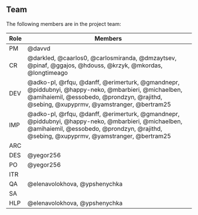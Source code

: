 ## Team

The following members are in the project team:

Role | Members
---|---
PM | @davvd
CR | @darkled, @caarlos0, @carlosmiranda, @dmzaytsev, @pinaf, @ggajos, @hdouss, @krzyk, @mkordas, @longtimeago
DEV | @adko-pl, @rfqu, @danff, @erimerturk, @gmandnepr, @piddubnyi, @happy-neko, @mbarbieri, @michaelben, @amihaiemil, @essobedo, @prondzyn, @rajithd, @sebing, @xupyprmv, @yamstranger, @bertram25
IMP | @adko-pl, @rfqu, @danff, @erimerturk, @gmandnepr, @piddubnyi, @happy-neko, @mbarbieri, @michaelben, @amihaiemil, @essobedo, @prondzyn, @rajithd, @sebing, @xupyprmv, @yamstranger, @bertram25
ARC | 
DES | @yegor256
PO | @yegor256
ITR | 
QA | @elenavolokhova, @ypshenychka
SA | 
HLP | @elenavolokhova, @ypshenychka

